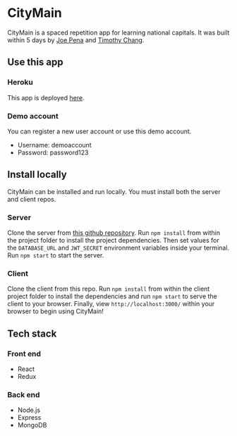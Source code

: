 # CityMain

CityMain is a spaced repetition app for learning national capitals. It was built within 5 days by [Joe Pena](https://github.com/Joe-Pena) and [Timothy Chang](https://github.com/continuouslylearning).

## Use this app

### Heroku
This app is deployed [here](https://javthon-client.herokuapp.com/dashboard).
### Demo account
You can register a new user account or use this demo account.
- Username: demoaccount
- Password: password123

## Install locally
CityMain can be installed and run locally. You must install both the server and client repos.
### Server
Clone the server from [this github repository](https://github.com/thinkful-ei24/timothy-joe-javthon-server.git). Run `npm install` from within the project folder to install the project dependencies. Then set values for the `DATABASE_URL` and `JWT_SECRET` environment variables inside your terminal. Run `npm start` to start the server.

### Client
Clone the client from this repo. Run `npm install` from within the client project folder to install the dependencies and run `npm start` to serve the client to your browser. Finally, view `http://localhost:3000/` within your browser to begin using CityMain!


## Tech stack
### Front end
- React
- Redux

### Back end
- Node.js
- Express
- MongoDB



